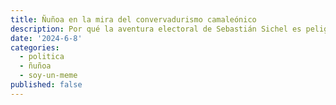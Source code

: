 ```yaml
---
title: Ñuñoa en la mira del convervadurismo camaleónico
description: Por qué la aventura electoral de Sebastián Sichel es peligrosa para la democracia.
date: '2024-6-8'
categories:
  - politica
  - ñuñoa
  - soy-un-meme
published: false
---
```

